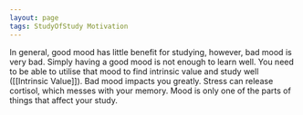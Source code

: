 ```yaml
---
layout: page
tags: StudyOfStudy Motivation 
---
```


In general, good mood has little benefit for studying, however, bad mood is very bad. Simply having a good mood is not enough to learn well. You need to be able to utilise that mood to find intrinsic value and study well ([[Intrinsic Value]]). Bad mood impacts you greatly. Stress can release cortisol, which messes with your memory. Mood is only one of the parts of things that affect your study.